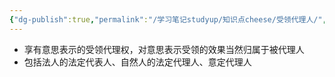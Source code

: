 ```yaml
---
{"dg-publish":true,"permalink":"/学习笔记studyup/知识点cheese/受领代理人/","dgPassFrontmatter":true,"created":"2024-07-16T11:10:12.608+08:00","updated":"2024-09-11T12:20:06.976+08:00"}
---
```


- 享有意思表示的受领代理权，对意思表示受领的效果当然归属于被代理人
- 包括法人的法定代表人、自然人的法定代理人、意定代理人